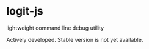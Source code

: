 # logit-js
lightweight command line debug utility

Actively developed. Stable version is not yet available.
